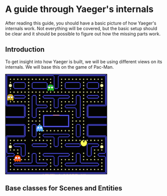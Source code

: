 # A guide through Yaeger's internals

After reading this guide, you should have a basic picture of how Yaeger's internals work. Not everything will be covered,
but the basic setup should be clear and it should be possible to figure out how the missing parts work.

## Introduction

To get insight into how Yaeger is built, we will be using different views on its internals. We will base this on the game
of Pac-Man.

![Pac-Man](images/pacman.png)

## Base classes for Scenes and Entities


